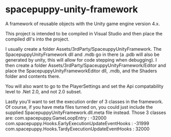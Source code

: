 # spacepuppy-unity-framework
A framework of reusable objects with the Unity game engine version 4.x.

This project is intended to be compiled in Visual Studio and then place the compiled dll's into the project.

I usually create a folder Assets/3rdParty/SpaceuppyUnityFramework. The SpacepuppyUnityFramework dll and .mdb go in there (a .pdb will also be generated by unity, this will allow for code stepping when debugging). I then create a folder Assets/3rdParty/SpaceuppyUnityFramework/Editor and place the SpacepuppyUnityFrameworkEditor dll, .mdb, and the Shaders folder and contents there.

You will also want to go to the PlayerSettings and set the Api compatability level to .Net 2.0, and not 2.0 subset.

Lastly you'll want to set the execution order of 3 classes in the framework. Of course, if you have meta files turned on, you could just include the supplied SpacepuppyUnityFramework.dll.meta file instead. Those 3 classes are:
com.spacepuppy.GameLoopEntry : -32000
com.spacepuppy.Hooks.EarlyExecutionUpdateEventHooks : -31999
com.spacepuppy.Hooks.TardyExecutionUpdateEventHooks : 32000
